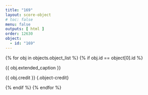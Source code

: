 ```yaml
---
title: "169"
layout: score-object
# toc: false
menu: false
outputs: [ html ]
order: 12630
object:
  - id: "169"
---
```


{% for obj in objects.object_list %}
{% if obj.id == object[0].id %}

{{ obj.extended_caption }}

{{ obj.credit }} {.object-credit}

{% endif %}
{% endfor %}
